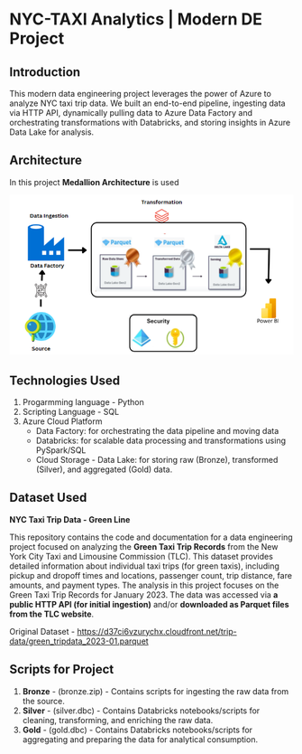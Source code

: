 # NYC-TAXI Analytics | Modern DE Project

## **Introduction**
This modern data engineering project leverages the power of Azure to analyze NYC taxi trip data. We built an end-to-end pipeline, ingesting data via HTTP API, dynamically pulling data to Azure Data Factory and orchestrating transformations with Databricks, and storing insights in Azure Data Lake for analysis.

## **Architecture**
In this project **Medallion Architecture** is used

![Project Architecture](Architecture.png)

## Technologies Used
1. Progarmming language - Python
2. Scripting Language - SQL
3. Azure Cloud Platform
     - Data Factory: for orchestrating the data pipeline and moving data
     - Databricks: for scalable data processing and transformations using PySpark/SQL
     - Cloud Storage - Data Lake: for storing raw (Bronze), transformed (Silver), and aggregated (Gold) data.

## **Dataset Used**
   **NYC Taxi Trip Data - Green Line**
   
This repository contains the code and documentation for a data engineering project focused on analyzing the **Green Taxi Trip Records** from the New York City Taxi and Limousine Commission (TLC). This dataset provides detailed information about individual taxi trips (for green taxis), including pickup and dropoff times and locations, passenger count, trip distance, fare amounts, and payment types. The analysis in this project focuses on the Green Taxi Trip Records for January 2023. The data was accessed via **a public HTTP API (for initial ingestion)** and/or **downloaded as Parquet files from the TLC website**.

Original Dataset - https://d37ci6vzurychx.cloudfront.net/trip-data/green_tripdata_2023-01.parquet

## **Scripts for Project**
1. **Bronze** - (bronze.zip) - Contains scripts for ingesting the raw data from the source.
2. **Silver** - (silver.dbc) - Contains Databricks notebooks/scripts for cleaning, transforming, and enriching the raw data.
3. **Gold** - (gold.dbc) - Contains Databricks notebooks/scripts for aggregating and preparing the data for analytical consumption.
